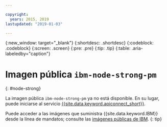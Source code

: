 ```yaml
---

copyright:
  years: 2015, 2019
lastupdated: "2019-01-03"

---
```


{:new_window: target="_blank"}
{:shortdesc: .shortdesc}
{:codeblock: .codeblock}
{:screen: .screen}
{:pre: .pre}
{:tip: .tip}
{:table: .aria-labeledby="caption"}

# Imagen pública `ibm-node-strong-pm`
{: #node-strong}

La imagen pública `ibm-node-strong-pm` ya no está disponible. En su lugar, puede iniciarse al servicio [{{site.data.keyword.apiconnect_short}}](/docs/services/apiconnect/index.html#index).

Puede acceder a las imágenes que suministra {{site.data.keyword.IBM}} desde la línea de mandatos; consulte las [imágenes públicas de IBM](/docs/services/Registry/registry_public_images.html#public_images).
{: tip}
